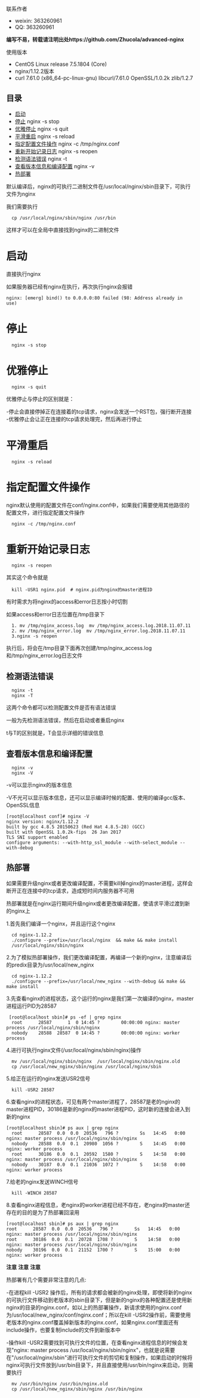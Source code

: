 联系作者
- weixin: 363260961
- QQ: 363260961

**编写不易，转载请注明出处https://github.com/Zhucola/advanced-nginx**

使用版本
- CentOS Linux release 7.5.1804 (Core)
- nginx/1.12.2版本
- curl 7.61.0 (x86_64-pc-linux-gnu) libcurl/7.61.0 OpenSSL/1.0.2k zlib/1.2.7

## 目录
* [启动](#启动)
* [停止](#停止)
    nginx -s stop
* [优雅停止](#优雅停止)
    nginx -s quit
* [平滑重启](#平滑重启)
    nginx -s reload
* [指定配置文件操作](#指定配置文件操作)
    nginx -c /tmp/nginx.conf
* [重新开始记录日志](#重新开始记录日志)
    nginx -s reopen
* [检测语法错误](#检测语法错误)
    nginx -t 
* [查看版本信息和编译配置](#查看版本信息和编译配置)
    nginx -v
* [热部署](#热部署)

默认编译后，nginx的可执行二进制文件在/usr/local/nginx/sbin目录下，可执行文件为nginx

我们需要执行
```
  cp /usr/local/nginx/sbin/nginx /usr/bin
```

这样才可以在全局中直接找到nginx的二进制文件

# 启动

直接执行nginx

如果服务器已经有nginx在执行，再次执行nginx会报错
```
nginx: [emerg] bind() to 0.0.0.0:80 failed (98: Address already in use)
```
# 停止
```
  nginx -s stop
```
# 优雅停止
```
  nginx -s quit
```

优雅停止与停止的区别就是：

-停止会直接停掉正在连接着的tcp请求，nginx会发送一个RST包，强行断开连接
-优雅停止会让正在连接的tcp请求处理完，然后再进行停止

# 平滑重启
```
  nginx -s reload
```

# 指定配置文件操作
nginx默认使用的配置文件在conf/nginx.conf中，如果我们需要使用其他路径的配置文件，进行指定配置文件操作
```
  nginx -c /tmp/nginx.conf
```

# 重新开始记录日志
```
  nginx -s reopen
```
其实这个命令就是
```
  kill -USR1 nginx.pid  # nginx.pid为nginx的master进程ID
```

有时需求为将nginx的access和error日志按小时切割

如果access和error日志位置在/tmp目录下

```
  1. mv /tmp/nginx_access.log  mv /tmp/nginx_access.log.2018.11.07.11
  2. mv /tmp/nginx_error.log  mv /tmp/nginx_error.log.2018.11.07.11
  3.nginx -s reopen
```
执行后，将会在/tmp目录下面再次创建/tmp/nginx_access.log和/tmp/nginx_error.log日志文件

## 检测语法错误
```
  nginx -t
  nginx -T
```
这两个命令都可以检测配置文件是否有语法错误

一般为先检测语法错误，然后在启动或者重启nginx

t与T的区别就是，T会显示详细的错误信息

## 查看版本信息和编译配置
```
  nginx -v
  nginx -V
```
-v可以显示nginx的版本信息

-V不光可以显示版本信息，还可以显示编译时候的配置、使用的编译gcc版本、OpenSSL信息
```
[root@localhost conf]# nginx -V
nginx version: nginx/1.12.2
built by gcc 4.8.5 20150623 (Red Hat 4.8.5-28) (GCC) 
built with OpenSSL 1.0.2k-fips  26 Jan 2017
TLS SNI support enabled
configure arguments: --with-http_ssl_module --with-select_module --with-debug
```

## 热部署
如果需要升级nginx或者更改编译配置，不需要kill掉nginx的master进程，这样会断开正在连接中的tcp请求，造成短时间内服务器不可用

热部署就是在nginx运行期间升级nginx或者更改编译配置，使请求平滑过渡到新的nginx上

1.首先我们编译一个nginx，并且运行这个nginx
```
  cd nginx-1.12.2
  ./configure --prefix=/usr/local/nginx  && make && make install
  /usr/local/nginx/sbin/nginx
```
2.为了模拟热部署操作，我们更改编译配置，再编译一个新的nginx，注意编译后的predix目录为/usr/local/new_nginx
```
  cd nginx-1.12.2
  ./configure --prefix=/usr/local/new_nginx --with-debug && make && make install
```
3.先查看nginx的进程状态，这个运行的nginx是我们第一次编译的nginx，master进程运行PID为28587
```
 [root@localhost sbin]# ps -ef | grep nginx
  root      28587      1  0 14:45 ?        00:00:00 nginx: master process /usr/local/nginx/sbin/nginx
  nobody    28588  28587  0 14:45 ?        00:00:00 nginx: worker process
```
4.进行可执行nginx文件(/usr/local/nginx/sbin/nginx)操作
```
  mv /usr/local/nginx/sbin/nginx  /usr/local/nginx/sbin/nginx.old
  cp /usr/local/new_nginx/sbin/nginx /usr/local/nginx/sbin
```

5.给正在运行的nginx发送USR2信号
```
  kill -USR2 28587
```

6.查看nginx的进程状态，可见有两个master进程了，28587是老的nginx的master进程PID，30186是新的nginx的master进程PID，这时新的连接会进入到新的nginx
```
[root@localhost sbin]# ps aux | grep nginx
  root      28587  0.0  0.0  20536   796 ?        Ss   14:45   0:00 nginx: master process /usr/local/nginx/sbin/nginx
  nobody    28588  0.0  0.1  20980  1056 ?        S    14:45   0:00 nginx: worker process
  root      30186  0.0  0.1  20592  1580 ?        S    14:58   0:00 nginx: master process /usr/local/nginx/sbin/nginx
  nobody    30187  0.0  0.1  21036  1072 ?        S    14:58   0:00 nginx: worker process
```
7.给老的nginx发送WINCH信号
```
  kill -WINCH 28587
```
8.查看nginx进程信息，老nginx的worker进程已经不存在，老nginx的master还存在的目的是为了热部署回滚用
```
[root@localhost sbin]# ps aux | grep nginx
root      28587  0.0  0.0  20536   796 ?        Ss   14:45   0:00 nginx: master process /usr/local/nginx/sbin/nginx
root      30186  0.0  0.1  20728  1708 ?        S    14:58   0:00 nginx: master process /usr/local/nginx/sbin/nginx
nobody    30196  0.0  0.1  21152  1700 ?        S    15:00   0:00 nginx: worker process
```

**注意**
**注意**
**注意**

热部署有几个需要非常注意的几点:

-在进程kill -USR2 操作后，所有的请求都会被新的nginx处理，即使将新的nginx的可执行文件移动到老版本的sbin目录下，但是新的nginx的各种配置还是使用新nginx的目录的nginx.conf，如以上的热部署操作，新请求使用的nginx.conf为/usr/local/new_nginx/conf/nginx.conf；所以在kill -USR2操作前，需要使用老版本的nginx.conf覆盖掉新版本的nginx.conf，如果nginx.conf里面还有include操作，也要复制include的文件到新版本中

-操作kill -USR2需要找到可执行文件的位置，在查看nginx进程信息的时候会发现"nginx: master process /usr/local/nginx/sbin/nginx"，也就是说需要在"/usr/local/nginx/sbin"进行可执行文件的剪切和复制操作，如果启动的时候将nginx可执行文件放到/usr/bin目录下，并且直接使用/usr/bin/nginx来启动，则需要执行
```
  mv /usr/bin/nginx /usr/bin/nginx.old 
  cp /usr/local/new_nginx/sbin/nginx /usr/bin/nginx
```
